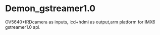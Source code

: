 # Demon_gstreamer1.0
OV5640+IRDcamera as inputs, lcd+hdmi as output,arm platform for IMX6 gstreamer1.0 api.
